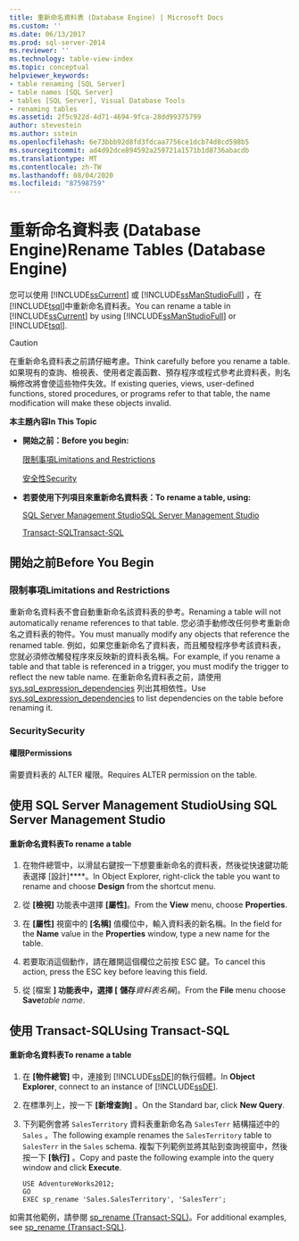 ```yaml
---
title: 重新命名資料表 (Database Engine) | Microsoft Docs
ms.custom: ''
ms.date: 06/13/2017
ms.prod: sql-server-2014
ms.reviewer: ''
ms.technology: table-view-index
ms.topic: conceptual
helpviewer_keywords:
- table renaming [SQL Server]
- table names [SQL Server]
- tables [SQL Server], Visual Database Tools
- renaming tables
ms.assetid: 2f5c922d-4d71-4694-9fca-28dd99375799
author: stevestein
ms.author: sstein
ms.openlocfilehash: 6e73bbb92d8fd3fdcaa7756ce1dcb74d8cd598b5
ms.sourcegitcommit: ad4d92dce894592a259721a1571b1d8736abacdb
ms.translationtype: MT
ms.contentlocale: zh-TW
ms.lasthandoff: 08/04/2020
ms.locfileid: "87598759"
---
```

# <a name="rename-tables-database-engine"></a><span data-ttu-id="42672-102">重新命名資料表 (Database Engine)</span><span class="sxs-lookup"><span data-stu-id="42672-102">Rename Tables (Database Engine)</span></span>
  <span data-ttu-id="42672-103">您可以使用 [!INCLUDE[ssCurrent](../../includes/sscurrent-md.md)] 或 [!INCLUDE[ssManStudioFull](../../includes/ssmanstudiofull-md.md)] ，在 [!INCLUDE[tsql](../../includes/tsql-md.md)]中重新命名資料表。</span><span class="sxs-lookup"><span data-stu-id="42672-103">You can rename a table in [!INCLUDE[ssCurrent](../../includes/sscurrent-md.md)] by using [!INCLUDE[ssManStudioFull](../../includes/ssmanstudiofull-md.md)] or [!INCLUDE[tsql](../../includes/tsql-md.md)].</span></span>  
  
> [!CAUTION]  
>  <span data-ttu-id="42672-104">在重新命名資料表之前請仔細考慮。</span><span class="sxs-lookup"><span data-stu-id="42672-104">Think carefully before you rename a table.</span></span> <span data-ttu-id="42672-105">如果現有的查詢、檢視表、使用者定義函數、預存程序或程式參考此資料表，則名稱修改將會使這些物件失效。</span><span class="sxs-lookup"><span data-stu-id="42672-105">If existing queries, views, user-defined functions, stored procedures, or programs refer to that table, the name modification will make these objects invalid.</span></span>  
  
 <span data-ttu-id="42672-106">**本主題內容**</span><span class="sxs-lookup"><span data-stu-id="42672-106">**In This Topic**</span></span>  
  
-   <span data-ttu-id="42672-107">**開始之前：**</span><span class="sxs-lookup"><span data-stu-id="42672-107">**Before you begin:**</span></span>  
  
     [<span data-ttu-id="42672-108">限制事項</span><span class="sxs-lookup"><span data-stu-id="42672-108">Limitations and Restrictions</span></span>](#Restrictions)  
  
     [<span data-ttu-id="42672-109">安全性</span><span class="sxs-lookup"><span data-stu-id="42672-109">Security</span></span>](#Security)  
  
-   <span data-ttu-id="42672-110">**若要使用下列項目來重新命名資料表：**</span><span class="sxs-lookup"><span data-stu-id="42672-110">**To rename a table, using:**</span></span>  
  
     [<span data-ttu-id="42672-111">SQL Server Management Studio</span><span class="sxs-lookup"><span data-stu-id="42672-111">SQL Server Management Studio</span></span>](#SSMSProcedure)  
  
     [<span data-ttu-id="42672-112">Transact-SQL</span><span class="sxs-lookup"><span data-stu-id="42672-112">Transact-SQL</span></span>](#TsqlProcedure)  
  
##  <a name="before-you-begin"></a><a name="BeforeYouBegin"></a> <span data-ttu-id="42672-113">開始之前</span><span class="sxs-lookup"><span data-stu-id="42672-113">Before You Begin</span></span>  
  
###  <a name="limitations-and-restrictions"></a><a name="Restrictions"></a> <span data-ttu-id="42672-114">限制事項</span><span class="sxs-lookup"><span data-stu-id="42672-114">Limitations and Restrictions</span></span>  
 <span data-ttu-id="42672-115">重新命名資料表不會自動重新命名該資料表的參考。</span><span class="sxs-lookup"><span data-stu-id="42672-115">Renaming a table will not automatically rename references to that table.</span></span> <span data-ttu-id="42672-116">您必須手動修改任何參考重新命名之資料表的物件。</span><span class="sxs-lookup"><span data-stu-id="42672-116">You must manually modify any objects that reference the renamed table.</span></span> <span data-ttu-id="42672-117">例如，如果您重新命名了資料表，而且觸發程序參考該資料表，您就必須修改觸發程序來反映新的資料表名稱。</span><span class="sxs-lookup"><span data-stu-id="42672-117">For example, if you rename a table and that table is referenced in a trigger, you must modify the trigger to reflect the new table name.</span></span> <span data-ttu-id="42672-118">在重新命名資料表之前，請使用 [sys.sql_expression_dependencies](/sql/relational-databases/system-catalog-views/sys-sql-expression-dependencies-transact-sql) 列出其相依性。</span><span class="sxs-lookup"><span data-stu-id="42672-118">Use [sys.sql_expression_dependencies](/sql/relational-databases/system-catalog-views/sys-sql-expression-dependencies-transact-sql) to list dependencies on the table before renaming it.</span></span>  
  
###  <a name="security"></a><a name="Security"></a> <span data-ttu-id="42672-119">Security</span><span class="sxs-lookup"><span data-stu-id="42672-119">Security</span></span>  
  
####  <a name="permissions"></a><a name="Permissions"></a> <span data-ttu-id="42672-120">權限</span><span class="sxs-lookup"><span data-stu-id="42672-120">Permissions</span></span>  
 <span data-ttu-id="42672-121">需要資料表的 ALTER 權限。</span><span class="sxs-lookup"><span data-stu-id="42672-121">Requires ALTER permission on the table.</span></span>  
  
##  <a name="using-sql-server-management-studio"></a><a name="SSMSProcedure"></a> <span data-ttu-id="42672-122">使用 SQL Server Management Studio</span><span class="sxs-lookup"><span data-stu-id="42672-122">Using SQL Server Management Studio</span></span>  
  
#### <a name="to-rename-a-table"></a><span data-ttu-id="42672-123">重新命名資料表</span><span class="sxs-lookup"><span data-stu-id="42672-123">To rename a table</span></span>  
  
1.  <span data-ttu-id="42672-124">在物件總管中，以滑鼠右鍵按一下想要重新命名的資料表，然後從快速鍵功能表選擇 [設計]\*\*\*\*。</span><span class="sxs-lookup"><span data-stu-id="42672-124">In Object Explorer, right-click the table you want to rename and choose **Design** from the shortcut menu.</span></span>  
  
2.  <span data-ttu-id="42672-125">從 **[檢視]** 功能表中選擇 **[屬性]**。</span><span class="sxs-lookup"><span data-stu-id="42672-125">From the **View** menu, choose **Properties**.</span></span>  
  
3.  <span data-ttu-id="42672-126">在 **[屬性]** 視窗中的 **[名稱]** 值欄位中，輸入資料表的新名稱。</span><span class="sxs-lookup"><span data-stu-id="42672-126">In the field for the **Name** value in the **Properties** window, type a new name for the table.</span></span>  
  
4.  <span data-ttu-id="42672-127">若要取消這個動作，請在離開這個欄位之前按 ESC 鍵。</span><span class="sxs-lookup"><span data-stu-id="42672-127">To cancel this action, press the ESC key before leaving this field.</span></span>  
  
5.  <span data-ttu-id="42672-128">從 [檔案 **] 功能表中，選擇 [** **儲存**_資料表名稱_]。</span><span class="sxs-lookup"><span data-stu-id="42672-128">From the **File** menu choose **Save**_table name_.</span></span>  
  
##  <a name="using-transact-sql"></a><a name="TsqlProcedure"></a> <span data-ttu-id="42672-129">使用 Transact-SQL</span><span class="sxs-lookup"><span data-stu-id="42672-129">Using Transact-SQL</span></span>  
  
#### <a name="to-rename-a-table"></a><span data-ttu-id="42672-130">重新命名資料表</span><span class="sxs-lookup"><span data-stu-id="42672-130">To rename a table</span></span>  
  
1.  <span data-ttu-id="42672-131">在 **[物件總管]** 中，連接到 [!INCLUDE[ssDE](../../includes/ssde-md.md)]的執行個體。</span><span class="sxs-lookup"><span data-stu-id="42672-131">In **Object Explorer**, connect to an instance of [!INCLUDE[ssDE](../../includes/ssde-md.md)].</span></span>  
  
2.  <span data-ttu-id="42672-132">在標準列上，按一下 **[新增查詢]** 。</span><span class="sxs-lookup"><span data-stu-id="42672-132">On the Standard bar, click **New Query**.</span></span>  
  
3.  <span data-ttu-id="42672-133">下列範例會將 `SalesTerritory` 資料表重新命名為 `SalesTerr` 結構描述中的 `Sales` 。</span><span class="sxs-lookup"><span data-stu-id="42672-133">The following example renames the `SalesTerritory` table to `SalesTerr` in the `Sales` schema.</span></span> <span data-ttu-id="42672-134">複製下列範例並將其貼到查詢視窗中，然後按一下 **[執行]** 。</span><span class="sxs-lookup"><span data-stu-id="42672-134">Copy and paste the following example into the query window and click **Execute**.</span></span>  
  
    ```  
    USE AdventureWorks2012;   
    GO  
    EXEC sp_rename 'Sales.SalesTerritory', 'SalesTerr';  
    ```  
  
 <span data-ttu-id="42672-135">如需其他範例，請參閱 [sp_rename &#40;Transact-SQL&#41;](/sql/relational-databases/system-stored-procedures/sp-rename-transact-sql)。</span><span class="sxs-lookup"><span data-stu-id="42672-135">For additional examples, see [sp_rename &#40;Transact-SQL&#41;](/sql/relational-databases/system-stored-procedures/sp-rename-transact-sql).</span></span>  
  
  
